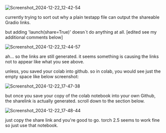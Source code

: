 ![Screenshot_2024-12-22_12-42-54](https://github.com/user-attachments/assets/c9629ae7-5e08-408d-b8c2-fc925d2047fa)

currently trying to sort out why a plain testapp file can output the shareable Gradio links.

but adding 'launch(share=True)' doesn´t do anything at all. [edited see my additional comments below]

![Screenshot_2024-12-22_12-44-57](https://github.com/user-attachments/assets/ca55f7d2-4a46-4352-8750-7c870fd734fb)

ah... so the links are still generated. it seems something is causing the links not to appear like what you see above.

unless, you saved your colab into github. so in colab, you would see just the empty space like below screenshot:

![Screenshot_2024-12-22_17-47-38](https://github.com/user-attachments/assets/14aabef1-d364-4c67-80b5-c498080ccaee)

but once you save your copy of the colab notebook into your own Github, the sharelink is actually generated. scroll down to the section below.

![Screenshot_2024-12-22_17-48-44](https://github.com/user-attachments/assets/d68ffe95-5802-4bd1-bbb5-ee7e95726374)

just copy the share link and you're good to go. torch 2.5 seems to work fine so just use that notebook.
